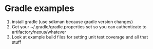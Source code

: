 # Gradle examples

1. install gradle (use sdkman because gradle version changes)
2. Get your ~/.gradle/gradle.properties set so you can authenticate to artifactory/nexus/whatever
3. Look at example build files for setting unit test coverage and all that stuff
